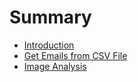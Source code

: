 # Summary

* [Introduction](README.md)
* [Get Emails from CSV File](chapter1.md)
* [Image Analysis](image-analysis.md)

